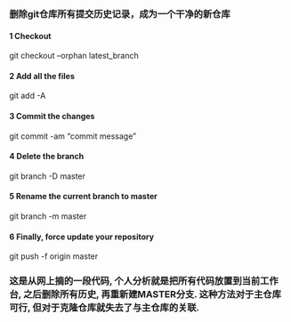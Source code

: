 ### 删除git仓库所有提交历史记录，成为一个干净的新仓库
#### 1 Checkout

git checkout –orphan latest_branch

#### 2 Add all the files

git add -A

#### 3 Commit the changes

git commit -am “commit message”

#### 4 Delete the branch

git branch -D master

#### 5 Rename the current branch to master

git branch -m master

#### 6 Finally, force update your repository

git push -f origin master

### 这是从网上摘的一段代码, 个人分析就是把所有代码放置到当前工作台, 之后删除所有历史, 再重新建MASTER分支. 这种方法对于主仓库可行, 但对于克隆仓库就失去了与主仓库的关联.